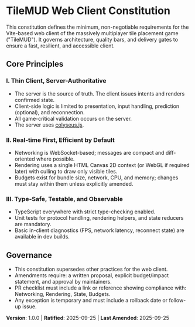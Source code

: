 # TileMUD Web Client Constitution

This constitution defines the minimum, non-negotiable requirements for the Vite-based web client of the massively multiplayer tile placement game ("TileMUD"). It governs architecture, quality bars, and delivery gates to ensure a fast, resilient, and accessible client.

## Core Principles

### I. Thin Client, Server-Authoritative
- The server is the source of truth. The client issues intents and renders confirmed state.
- Client-side logic is limited to presentation, input handling, prediction (optional), and reconnection.
- All game-critical validation occurs on the server.
- The server uses [colyseus.js](https://docs.colyseus.io/server).

### II. Real-time First, Efficient by Default
- Networking is WebSocket-based; messages are compact and diff-oriented where possible.
- Rendering uses a single HTML Canvas 2D context (or WebGL if required later) with culling to draw only visible tiles.
- Budgets exist for bundle size, network, CPU, and memory; changes must stay within them unless explicitly amended.

### III. Type-Safe, Testable, and Observable
- TypeScript everywhere with strict type-checking enabled.
- Unit tests for protocol handling, rendering helpers, and state reducers are mandatory.
- Basic in-client diagnostics (FPS, network latency, reconnect state) are available in dev builds.

## Governance
- This constitution supersedes other practices for the web client.
- Amendments require: a written proposal, explicit budget/impact statement, and approval by maintainers.
- PR checklist must include a link or reference showing compliance with: Networking, Rendering, State, Budgets.
- Any exception is temporary and must include a rollback date or follow-up issue.

**Version**: 1.0.0 | **Ratified**: 2025-09-25 | **Last Amended**: 2025-09-25